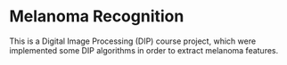 # Melanoma Recognition

This is a Digital Image Processing (DIP) course project, which were implemented some DIP algorithms in order to extract melanoma features.
